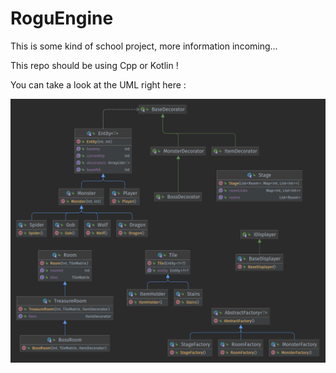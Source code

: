 # RoguEngine

This is some kind of school project, more information incoming...

This repo should be using Cpp or Kotlin !

You can take a look at the UML right here :

<img src="./doc/images/uml-kotlin-prototype.png" alt="UML from the prototype">
